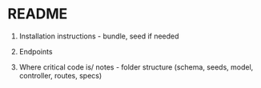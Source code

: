 # README

1)  Installation instructions - bundle, seed if needed

2) Endpoints

3) Where critical code is/ notes - folder structure (schema, seeds, model, controller, routes, specs)
